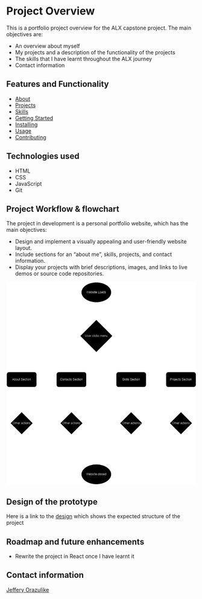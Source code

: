 # Project Overview

This is a portfolio project overview for the ALX capstone project.
The main objectives are:

- An overview about myself
- My projects and a description of the functionality of the projects
- The skills that I have learnt throughout the ALX journey
- Contact information

## Features and Functionality

- [About](#about)
- [Projects](#projects)
- [Skills](#skills)
- [Getting Started](#getting_started)
- [Installing](#installing)
- [Usage](#usage)
- [Contributing](#contributing)

## Technologies used

- HTML
- CSS
- JavaScript
- Git

## Project Workflow & flowchart

The project in development is a personal portfolio website, which has the main objectives:

- Design and implement a visually appealing and user-friendly website layout.
- Include sections for an “about me”, skills, projects, and contact information.
- Display your projects with brief descriptions, images, and links to live demos or source code repositories.

![Alt text](<./screenshots/portfolio-flowchart.png>)

## Design of the prototype

Here is a link to the [design](https://www.linkedin.com/in/logickoder) which shows the expected structure of the project

## Roadmap and future enhancements

- Rewrite the project in React once I have learnt it

## Contact information

[Jeffery Orazulike](https://www.linkedin.com/in/logickoder)